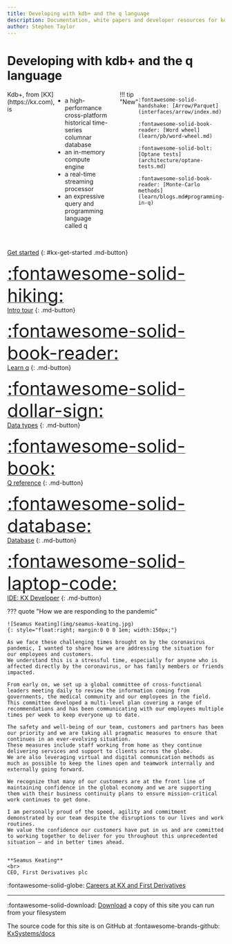 ```yaml
---
title: Developing with kdb+ and the q language
description: Documentation, white papers and developer resources for kdb+ and the q programming language from KX
author: Stephen Taylor
---
```

# Developing with kdb+ and the q language

<!-- 
<div markdown="1" class="container"><div class="css-carousel">[![Kdb+ 4.0](img/carousel/kdb4.jpg){.css-img}](releases/ChangesIn4.0.md)[![KX Dashboards](img/carousel/dashboards-600.jpg){.css-img}](/dashboards/)[![AutoML](img/carousel/automl-600.png){.css-img}](ml/automl/index.md)[![AWS Lambda](img/carousel/lambda-600.jpg){.css-img}](cloud/aws-lambda/index.md)[![Parallelism](img/carousel/parallelism-600.jpg){.css-img}](kb/mt-primitives.md)[![Encryption](img/carousel/encryption-600.jpg){.css-img}](kb/dare.md)[![Optane](img/carousel/optane-memory-600.jpg){.css-img}](kb/optane.md)[![Interfaces](img/carousel/interfaces.png){.css-img}](interfaces/hdf5/index.md)[![Reading Room](img/carousel/reading.png){.css-img}](learn/reading/index.md)</div>
</div>

24 March 2021 | **Leverage the Microsecond Mindset in the Cloud** | 
[Register](https://firstderivatives.zoom.us/webinar/register/WN_f0Sc5dXIQK-__Gda9GXSUw?)
{: style="background-color:#FFC300;border-radius:7px;padding:.2em 1em;"}
 -->

<div style="display: flex"  flex-direction: row; flex-wrap: wrap; markdown="1">

<div style="display: inline-flex;" markdown="1">
Kdb+, from [KX](https://kx.com), is

-   a high-performance cross-platform historical time-series columnar database 
-   an in-memory compute engine
-   a real-time streaming processor
-   an expressive query and programming language called q
</div>

<div id="kx-whats-new" style="display: inline-flex; margin-left: 25px; width: 250px;" markdown="1">
!!! tip "New"

    :fontawesome-solid-handshake: [Arrow/Parquet](interfaces/arrow/index.md)

    :fontawesome-solid-book-reader: [Word wheel](learn/pb/word-wheel.md)

    :fontawesome-solid-bolt: [Optane tests](architecture/optane-tests.md)

    :fontawesome-solid-book-reader: [Monte-Carlo methods](learn/blogs.md#programming-in-q)

</div>

</div>

<div style="clear: both">&nbsp;</div>

<div id="kx-home-page-grid" markdown="1">

[Get started](learn/install.md)
{: #kx-get-started .md-button}

[<span style="font-size: 3em">:fontawesome-solid-hiking:</span><br/>
Intro tour](learn/tour/index.md "A one-page rapid tour of the q language")
{: .md-button}

[<span style="font-size: 3em">:fontawesome-solid-book-reader:</span><br/>
Learn q](learn/index.md)
{: .md-button}

[<span style="font-size: 3em">:fontawesome-solid-dollar-sign:</span><br/>
Data types](basics/datatypes.md "Datatypes in kdb+")
{: .md-button}

[<span style="font-size: 3em">:fontawesome-solid-book:</span><br/>
Q reference](ref/index.md "Reference card for the q language")
{: .md-button}

[<span style="font-size: 3em">:fontawesome-solid-database:</span><br/>
Database](database/index.md "Roughly speaking, kdb+ is what happens when q tables are persisted and then mapped back into memory for operations.")
{: .md-button}

[<span style="font-size: 3em">:fontawesome-solid-laptop-code:</span><br/>
IDE: KX Developer](/developer/ "Download and install the free IDE, KX Developer")
{: .md-button}

</div>


??? quote "How we are responding to the pandemic"

    ![Seamus Keating](img/seamus-keating.jpg)
    {: style="float:right; margin:0 0 0 1em; width:150px;"}

    As we face these challenging times brought on by the coronavirus pandemic, I wanted to share how we are addressing the situation for our employees and customers.
    We understand this is a stressful time, especially for anyone who is affected directly by the coronavirus, or has family members or friends impacted.

    From early on, we set up a global committee of cross-functional leaders meeting daily to review the information coming from governments, the medical community and our employees in the field.
    This committee developed a multi-level plan covering a range of recommendations and has been communicating with our employees multiple times per week to keep everyone up to date.

    The safety and well-being of our team, customers and partners has been our priority and we are taking all pragmatic measures to ensure that continues in an ever-evolving situation.
    These measures include staff working from home as they continue delivering services and support to clients across the globe.
    We are also leveraging virtual and digital communication methods as much as possible to keep the lines open and teamwork internally and externally going forward.

    We recognize that many of our customers are at the front line of maintaining confidence in the global economy and we are supporting them with their business continuity plans to ensure mission-critical work continues to get done.

    I am personally proud of the speed, agility and commitment demonstrated by our team despite the disruptions to our lives and work routines.
    We value the confidence our customers have put in us and are committed to working together to deliver for you throughout this unprecedented situation – and in better times ahead.


    **Seamus Keating**
    <br>
    CEO, First Derivatives plc

:fontawesome-solid-globe:
[Careers at KX and First Derivatives](http://www.firstderivatives.com/careers/)

---
:fontawesome-solid-download:
[Download](https://code.kx.com/download/site.zip "60MB") a copy of this site you can run from your filesystem

The source code for this site is on GitHub at
:fontawesome-brands-github:
[KxSystems/docs](https://github.com/kxsystems/docs/)

